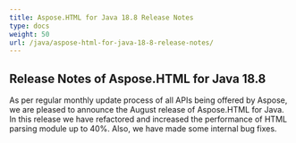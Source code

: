 ```yaml
---
title: Aspose.HTML for Java 18.8 Release Notes
type: docs
weight: 50
url: /java/aspose-html-for-java-18-8-release-notes/
---
```


## **Release Notes of Aspose.HTML for Java 18.8** ## 
As per regular monthly update process of all APIs being offered by Aspose, we are pleased to announce the August release of Aspose.HTML for Java. In this release we have refactored and increased the performance of HTML parsing module up to 40%. Also, we have made some internal bug fixes.
